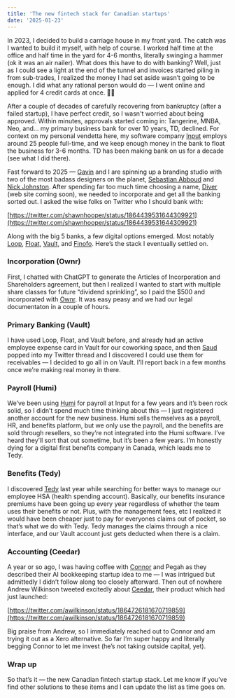 ```yaml
---
title: 'The new fintech stack for Canadian startups'
date: '2025-01-23'
---
```


In 2023, I decided to build a carriage house in my front yard. The catch was I wanted to build it myself, with help of course. I worked half time at the office and half time in the yard for 4-6 months, literally swinging a hammer (ok it was an air nailer). What does this have to do with banking? Well, just as I could see a light at the end of the tunnel and invoices started piling in from sub-trades, I realized the money I had set aside wasn’t going to be enough. I did what any rational person would do — I went online and applied for 4 credit cards at once. 🤷‍♂️ 

After a couple of decades of carefully recovering from bankruptcy (after a failed startup), I have perfect credit, so I wasn't worried about being approved. Within minutes, approvals started coming in: Tangerine, MNBA, Neo, and… my primary business bank for over 10 years, TD, declined. For context on my personal vendetta here, my software company [Input](https://inputlogic.ca) employs around 25 people full-time, and we keep enough money in the bank to float the business for 3-6 months. TD has been making bank on us for a decade (see what I did there).

Fast forward to 2025 — [Gavin](https://geekforbrains.com) and I are spinning up a branding studio with two of the most badass designers on the planet, [Sebastian Abboud](https://sebastianabboud.com) and [Nick Johnston](https://nickjohnston.ca/). After spending far too much time choosing a name, [Diver](https://diver.studio) (web site coming soon), we needed to incorporate and get all the banking sorted out. I asked the wise folks on Twitter who I should bank with: 

[https://twitter.com/shawnhooper/status/1864439531644309921](https://twitter.com/shawnhooper/status/1864439531644309921)

Along with the big 5 banks, a few digital options emerged. Most notably [Loop](https://bankonloop.com), [Float](https://floatfinancial.com), [Vault](https://tryvault.com), and [Finofo](https://finofo.com). Here’s the stack I eventually settled on. 

### Incorporation (Ownr)

First, I chatted with ChatGPT to generate the Articles of Incorporation and Shareholders agreement, but then I realized I wanted to start with multiple share classes for future “dividend sprinkling”, so I paid the $500 and incorporated with [Ownr](https://ownr.ca). It was easy peasy and we had our legal documentaton in a couple of hours. 

### Primary Banking (Vault)

I have used Loop, Float, and Vault before, and already had an active employee expense card in Vault for our coworking space, and then [Saud](https://twitter.com/sauddaziz) popped into my Twitter thread and I discovered I could use them for receivables — I decided to go all in on Vault. I’ll report back in a few months once we’re making real money in there. 

### Payroll (Humi)

We’ve been using [Humi](https://humi.ca) for payroll at Input for a few years and it’s been rock solid, so I didn’t spend much time thinking about this — I just registered another account for the new business. Humi sells themselves as a payroll, HR, and benefits platform, but we only use the payroll, and the benefits are sold through resellers, so they’re not integrated into the Humi software. I’ve heard they’ll sort that out sometime, but it’s been a few years. I’m honestly dying for a digital first benefits company in Canada, which leads me to Tedy. 

### Benefits (Tedy)

I discovered [Tedy](https://tedy.app) last year while searching for better ways to manage our employee HSA (health spending account). Basically, our benefits insurance premiums have been going up every year regardless of whether the team uses their benefits or not. Plus, with the management fees, etc I realized it would have been cheaper just to pay for everyones claims out of pocket, so that’s what we do with Tedy. Tedy manages the claims through a nice interface, and our Vault account just gets deducted when there is a claim. 

### Accounting (Ceedar)

A year or so ago, I was having coffee with [Connor](https://twitter.com/entrecurious) and Pegah as they described their AI bookkeeping startup idea to me — I was intrigued but admittedly I didn’t follow along too closely afterward. Then out of nowhere Andrew Wilkinson tweeted excitedly about [Ceedar](https://ceedar.ai), their product which had just launched:

[https://twitter.com/awilkinson/status/1864726181670719859](https://twitter.com/awilkinson/status/1864726181670719859)

Big praise from Andrew, so I immediately reached out to Connor and am trying it out as a Xero alternative. So far I’m super happy and literally begging Connor to let me invest (he’s not taking outside capital, yet). 

### Wrap up 

So that’s it — the new Canadian fintech startup stack. Let me know if you’ve find other solutions to these items and I can update the list as time goes on.
